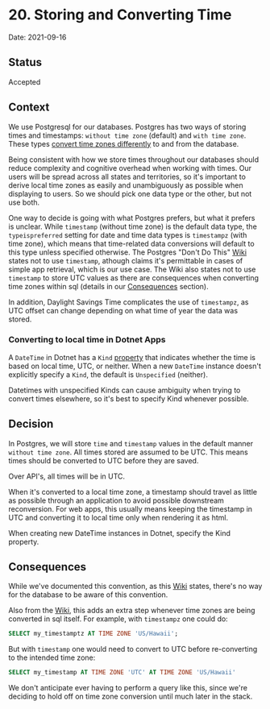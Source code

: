 # 20. Storing and Converting Time

Date: 2021-09-16

## Status

Accepted

## Context

We use Postgresql for our databases. Postgres has two ways of storing times and timestamps: `without time zone` (default) and `with time zone`. These types [convert time zones differently](https://www.postgresql.org/docs/11/datatype-datetime.html) to and from the database.

Being consistent with how we store times throughout our databases should reduce complexity and cognitive overhead when working with times. Our users will be spread across all states and territories, so it's important to derive local time zones as easily and unambiguously as possible when displaying to users. So we should pick one data type or the other, but not use both.

One way to decide is going with what Postgres prefers, but what it prefers is unclear. While `timestamp` (without time zone) is the default data type, the `typeispreferred` setting for date and time data types is `timestampz` (with time zone), which means that time-related data conversions will default to this type unless specified otherwise. The Postgres "Don't Do This" [Wiki](https://wiki.postgresql.org/wiki/Don't_Do_This#Don.27t_use_timestamp_.28without_time_zone.29) states not to use `timestamp`, athough claims it's permittable in cases of simple app retrieval, which is our use case. The Wiki also states not to use `timestamp` to store UTC values as there are consequences when converting time zones within sql (details in our [Consequences](#consequences) section).

In addition, Daylight Savings Time complicates the use of `timestampz`, as UTC offset can change depending on what time of year the data was stored.


### Converting to local time in Dotnet Apps

A `DateTime` in Dotnet has a `Kind` [property](https://docs.microsoft.com/en-us/dotnet/api/system.datetime.kind?view=netcore-3.1) that indicates whether the time is based on local time, UTC, or neither. When a new `DateTime` instance doesn't explicitly specify a `Kind`, the default is `Unspecified` (neither).

Datetimes with unspecified Kinds can cause ambiguity when trying to convert times elsewhere, so it's best to specify Kind whenever possible.

## Decision

In Postgres, we will store `time` and `timestamp` values in the default manner `without time zone`. All times stored are assumed to be UTC. This means times should be converted to UTC before they are saved.

Over API's, all times will be in UTC.

When it's converted to a local time zone, a timestamp should travel as little as possible through an application to avoid possible downstream reconversion. For web apps, this usually means keeping the timestamp in UTC and converting it to local time only when rendering it as html.

When creating new DateTime instances in Dotnet, specify the Kind property.

## Consequences

While we've documented this convention, as this [Wiki](https://wiki.postgresql.org/wiki/Don't_Do_This#Don.27t_use_timestamp_.28without_time_zone.29_to_store_UTC_times) states, there's no way for the database to be aware of this convention.

Also from the [Wiki](https://wiki.postgresql.org/wiki/Don't_Do_This#Don.27t_use_timestamp_.28without_time_zone.29_to_store_UTC_times), this adds an extra step whenever time zones are being converted in sql itself. For example, with `timestampz` one could do:
```sql
SELECT my_timestamptz AT TIME ZONE 'US/Hawaii';
```
But with `timestamp` one would need to convert to UTC before re-converting to the intended time zone:
```sql
SELECT my_timestamp AT TIME ZONE 'UTC' AT TIME ZONE 'US/Hawaii'
```

We don't anticipate ever having to perform a query like this, since we're deciding to hold off on time zone conversion until much later in the stack.
